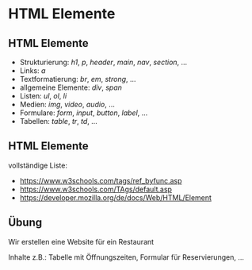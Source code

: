 # HTML Elemente

## HTML Elemente

- Strukturierung: _h1_, _p_, _header_, _main_, _nav_, _section_, ...
- Links: _a_
- Textformatierung: _br_, _em_, _strong_, ...
- allgemeine Elemente: _div_, _span_
- Listen: _ul_, _ol_, _li_
- Medien: _img_, _video_, _audio_, ...
- Formulare: _form_, _input_, _button_, _label_, ...
- Tabellen: _table_, _tr_, _td_, ...

## HTML Elemente

vollständige Liste:

- https://www.w3schools.com/tags/ref_byfunc.asp
- https://www.w3schools.com/TAgs/default.asp
- https://developer.mozilla.org/de/docs/Web/HTML/Element

## Übung

Wir erstellen eine Website für ein Restaurant

Inhalte z.B.: Tabelle mit Öffnungszeiten, Formular für Reservierungen, ...
